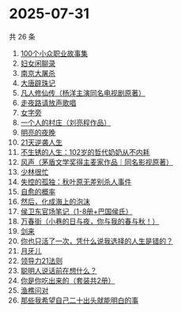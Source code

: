 # 2025-07-31

共 26 条

<!-- BEGIN WEREAD -->
<!-- 最后更新时间 2025-07-31 18:32:11 +0800 -->
1. [100个小众职业故事集](https://weread.qq.com/web/bookDetail/6d832b40813ab9a86g01102d)
1. [妇女闲聊录](https://weread.qq.com/web/bookDetail/1f932b10813ab939dg010603)
1. [南京大屠杀](https://weread.qq.com/web/bookDetail/ed4325105af547ed45154e5)
1. [大唐辟珠记](https://weread.qq.com/web/bookDetail/1d3328e0813aba2a8g01648a)
1. [凡人修仙传（杨洋主演同名电视剧原著）](https://weread.qq.com/web/bookDetail/f8932040571886f89dbe6b5)
1. [走夜路请放声歌唱](https://weread.qq.com/web/bookDetail/57a32a205c75ec57a476e6b)
1. [女字旁](https://weread.qq.com/web/bookDetail/40a329f0813aba298g018638)
1. [一个人的村庄（刘亮程作品）](https://weread.qq.com/web/bookDetail/3d332b4053962d3d3f9f7ce)
1. [明亮的夜晚](https://weread.qq.com/web/bookDetail/2db32930813ab80f9g0165a3)
1. [21天逆袭人生](https://weread.qq.com/web/bookDetail/1db32430813ab7700g019539)
1. [不生锈的人生：102岁的哲代奶奶从不内耗](https://weread.qq.com/web/bookDetail/77232620813aba06dg01442d)
1. [风声（茅盾文学奖得主麦家作品｜同名影视原著）](https://weread.qq.com/web/bookDetail/57332d10720c71dc573aa97)
1. [少林很忙](https://weread.qq.com/web/bookDetail/bbf32b705e1d63bbff7a43a)
1. [失控的孤独：秋叶原无差别杀人事件](https://weread.qq.com/web/bookDetail/f46327f0813aba212g01909b)
1. [自愈的概率](https://weread.qq.com/web/bookDetail/ef932630813ab8297g0123f2)
1. [然后，化成海上的泡沫](https://weread.qq.com/web/bookDetail/1ee32af0813aba290g0178a0)
1. [侯卫东官场笔记（1-8册+巴国侯氏）](https://weread.qq.com/web/bookDetail/0b0328b05c06490b0989939)
1. [万春街（小巷的日与夜，你与我的春与秋！）](https://weread.qq.com/web/bookDetail/22d322c0813aba25dg015534)
1. [剑来](https://weread.qq.com/web/bookDetail/8e5326b07153adcf8e53d42)
1. [你也只活了一次，凭什么说我选择的人生是错的？](https://weread.qq.com/web/bookDetail/4a132d50813aba212g015722)
1. [月牙儿](https://weread.qq.com/web/bookDetail/86b32c00813ab8459g01177f)
1. [领导力21法则](https://weread.qq.com/web/bookDetail/b6032c405c6689b60d17b64)
1. [聪明人说话前在想什么？](https://weread.qq.com/web/bookDetail/f2032800813ab981fg014c38)
1. [你是你吃出来的（套装共2册）](https://weread.qq.com/web/bookDetail/ebd322f072550e0aebd4ff9)
1. [渔樵问对](https://weread.qq.com/web/bookDetail/35832f205c021d3581f6374)
1. [那些我希望自己二十出头就能明白的事](https://weread.qq.com/web/bookDetail/eba32660813aba0edg0190fb)
<!-- END WEREAD -->